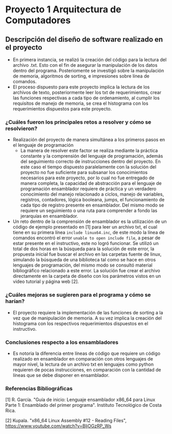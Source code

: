 # Proyecto 1 Arquitectura de Computadores

## Descripción del diseño de software realizado en el proyecto

- En primera instancia, se realizó la creación del código para la lectura del archivo .txt. Esto con el fin de asegurar la manipulación de los datos dentro del programa. Posteriomente se investigó sobre la manipulación de memoria, algoritmos de sorting, e impresiones sobre línea de comandos.
- El proceso dispuesto para este proyecto implica la lectura de los archivos de texto, posteriormente leer los txt de requerimientos, crear las funciones respectivas a cada tipo de ordenamiento, al cumplir los requisitos de manejo de memoria, se crea el histograma con los requerimientos dispuestos para este proyecto.

### ¿Cuáles fueron los principales retos a resolver y cómo se resolvieron?

 - Realización del proyecto de manera simultánea a los primeros pasos en el lenguaje de programación
    - La manera de resolver este factor se realiza mediante la práctica constante y la comprensión del lenguaje de programación, además del seguimiento correcto de instrucciones dentro del proyecto. En este caso el tiempo dispuesto paralelamente con la solución del proyecto no fue suficiente para subsanar los conocimientos necesarios para este proyecto, por lo cual no fue entregado de manera completa, la capacidad de abstracción para el lenguaje de programación ensamblador requiere de práctica y un verdadero conocimiento del manejo relacionado a ciclos, manejo de variables, registros, contadores, lógica booleana, jumps, el funcionamiento de cada tipo de registro presente en ensamblador. Del mismo modo se requiere un seguimiento o una ruta para comprender a fondo las jerarquías en ensamblador.
- Un reto dentro de la comprensión de ensamblador es la utilización de un código de ejemplo presentado en [1] para leer un archivo txt, el cual tiene en su primera línea `include linux64.inc`, de este modo la línea de comandos encontró el error `unable to open include file`, a pesar de estar presente en el instructivo, este no logró funcionar. Se utilizó un total de dos horas en la búsqueda para la solución de este error, la propuesta inicial fue buscar el archivo en las carpetas fuente de linux,  simulando la búsqueda de una biblioteca tal como se hace en otros lenguajes de programación, del mismo modo se consultó material bibliográfico relacionado a este error. La solución fue crear el archivo directamente en la carpeta de diseño con los parámetros vistos en un video tutorial y página web [2].

### ¿Cuáles mejoras se sugieren para el programa y cómo se harían?
 - El proyecto requiere la implementación de las funciones de sorting a la vez que de manipulación de memoria. A su vez implica la creación del histograma con los respectivos requerimientos dispuestos en el instructivo.

### Conclusiones respecto a los ensambladores

- Es notoria la diferencia entre líneas de código que requiere un código realizado en ensamblador en comparación con otros lenguajes de mayor nivel, la lectura de un archivo txt en lenguajes como python requieren de pocas instrucciones, en comparación con la cantidad de líneas que se debe disponer en ensamblador.

### Referencias Bibliográficas

[1] R. García. "Guía de inicio: Lenguaje ensamblador x86_64 para Linux Parte 1: Ensamblado del primer programa". Instituto Tecnológico de Costa Rica.

[2] Kupala. "x86_64 Linux Assembly #12 - Reading Files", https://www.youtube.com/watch?v=BljOGzRP_Ws  
